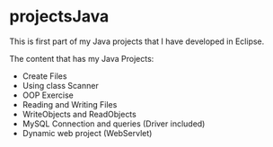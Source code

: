 # projectsJava
This is first part of my Java projects that I have developed in Eclipse.

The content that has my Java Projects:

- Create Files
- Using class Scanner
- OOP Exercise
- Reading and Writing Files
- WriteObjects and ReadObjects
- MySQL Connection and queries (Driver included)
- Dynamic web project (WebServlet)

